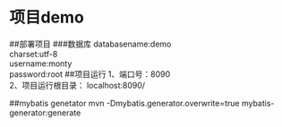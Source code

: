 # 项目demo
##部署项目
###数据库
databasename:demo <br/>
charset:utf-8 <br>
username:monty <br>
password:root
##项目运行
1、端口号：8090 <br>
2、项目运行根目录：  localhost:8090/

##mybatis genetator
mvn -Dmybatis.generator.overwrite=true mybatis-generator:generate


